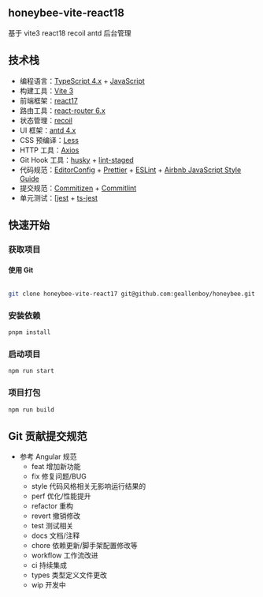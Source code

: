 ## honeybee-vite-react18

基于 vite3 react18 recoil antd 后台管理

## 技术栈

- 编程语言：[TypeScript 4.x](https://www.typescriptlang.org/zh/) + [JavaScript](https://www.javascript.com/)
- 构建工具：[Vite 3](https://cn.vitejs.dev/)
- 前端框架：[react17](https://react.docschina.org/)
- 路由工具：[react-router 6.x](https://reactrouter.com/)
- 状态管理：[recoil](https://www.recoiljs.cn/)
- UI 框架：[antd 4.x](https://ant.design/index-cn)
- CSS 预编译：[Less](http://lesscss.cn/)
- HTTP 工具：[Axios](https://axios-http.com/)
- Git Hook 工具：[husky](https://typicode.github.io/husky/#/) + [lint-staged](https://github.com/okonet/lint-staged)
- 代码规范：[EditorConfig](http://editorconfig.org) + [Prettier](https://prettier.io/) + [ESLint](https://eslint.org/) + [Airbnb JavaScript Style Guide](https://github.com/airbnb/javascript#translation)
- 提交规范：[Commitizen](http://commitizen.github.io/cz-cli/) + [Commitlint](https://commitlint.js.org/#/)
- 单元测试：[[jest](https://jestjs.io/) + [ts-jest](https://kulshekhar.github.io/ts-jest/)

## 快速开始

### 获取项目

#### 使用 Git

```sh

git clone honeybee-vite-react17 git@github.com:geallenboy/honeybee.git

```

### 安装依赖

```sh
pnpm install

```

### 启动项目

```sh
npm run start
```

### 项目打包

```sh
npm run build
```

## Git 贡献提交规范

- 参考 Angular 规范
  - feat 增加新功能
  - fix 修复问题/BUG
  - style 代码风格相关无影响运行结果的
  - perf 优化/性能提升
  - refactor 重构
  - revert 撤销修改
  - test 测试相关
  - docs 文档/注释
  - chore 依赖更新/脚手架配置修改等
  - workflow 工作流改进
  - ci 持续集成
  - types 类型定义文件更改
  - wip 开发中

